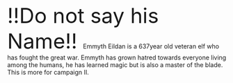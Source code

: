 <font size = 13> !!Do not say his Name!! </font>
Emmyth Eildan is a 637year old veteran elf who has fought the great war. Emmyth has grown hatred towards everyone living among the humans, he has learned magic but is also a master of the blade. This is more for campaign II. 